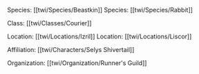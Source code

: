 Species: [[twi/Species/Beastkin]]
Species: [[twi/Species/Rabbit]]

Class: [[twi/Classes/Courier]]

Location: [[twi/Locations/Izril]]
Location: [[twi/Locations/Liscor]]

Affiliation: [[twi/Characters/Selys Shivertail]]

Organization: [[twi/Organization/Runner's Guild]]

